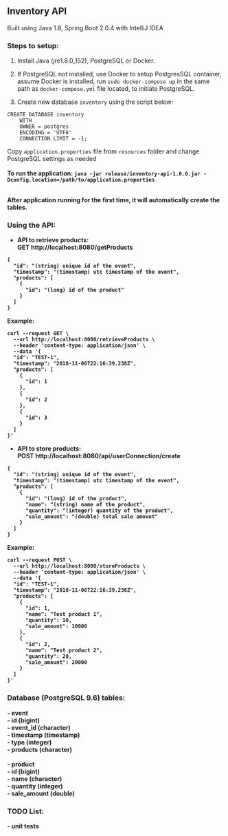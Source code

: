 <h2>Inventory API </h2>
Built using Java 1.8, Spring Boot 2.0.4 with IntelliJ IDEA 

<h3>Steps to setup:</h3>

1. Install Java (jre1.8.0_152), PostgreSQL or Docker.

1. If PostgreSQL not installed, use Docker to setup PostgresSQL container, assume Docker is installed, run `sudo docker-compose up` in the same path as `docker-compose.yml` file located, to initiate PostgreSQL.

1. Create new database `inventory` using the script below:
```
CREATE DATABASE inventory
    WITH 
    OWNER = postgres
    ENCODING = 'UTF8'
    CONNECTION LIMIT = -1;
```

Copy `application.properties` file from `resources` folder and change PostgreSQL settings as needed<br><br>
<b>To run the application:<b>
`java -jar release/inventory-api-1.0.0.jar -Dconfig.location=/path/to/application.properties`

<br>
After application running for the first time, it will automatically create the tables.

<h3>Using the API:</h3>

- API to retrieve products:<br>
GET http://localhost:8080/getProducts <br>
```
{
  "id": "(string) unique id of the event",
  "timestamp": "(timestamp) utc timestamp of the event",
  "products": [
    {
      "id": "(long) id of the product"
    }
  ]
}
```
Example:
```
curl --request GET \
  --url http://localhost:8080/retrieveProducts \
  --header 'content-type: application/json' \
  --data '{
  "id": "TEST-1",
  "timestamp": "2018-11-06T22:16:39.238Z",
  "products": [
    {
      "id": 1
    },
    {
      "id": 2
    },		
    {
      "id": 3
    }		
  ]
}'
```

- API to store products:<br>
POST http://localhost:8080/api/userConnection/create
```
{
  "id": "(string) unique id of the event",
  "timestamp": "(timestamp) utc timestamp of the event",
  "products": [
    {
      "id": "(long) id of the product",
      "name": "(string) name of the product",
      "quantity": "(integer) quantity of the product",
      "sale_amount": "(double) total sale amount"
    }
  ]
}
```
Example:
```
curl --request POST \
  --url http://localhost:8080/storeProducts \
  --header 'content-type: application/json' \
  --data '{
  "id": "TEST-1",
  "timestamp": "2018-11-06T22:16:39.238Z",
  "products": [
    {
      "id": 1,
      "name": "Test product 1",
      "quantity": 10,
      "sale_amount": 10000
    },
    {
      "id": 2,
      "name": "Test product 2",
      "quantity": 20,
      "sale_amount": 20000
    }
  ]
}'
```

<h3>Database (PostgreSQL 9.6) tables:</h3>
- event<br>
  - id (bigint)<br>
  - event_id (character)<br>
  - timestamp (timestamp)<br>
  - type (integer)<br>
  - products (character)<br>
<br>
- product<br>
  - id (bigint)<br>
  - name (character)<br>
  - quantity (integer)<br>
  - sale_amount (double)<br>

<h3>TODO List: </h3>
- unit tests<br>
